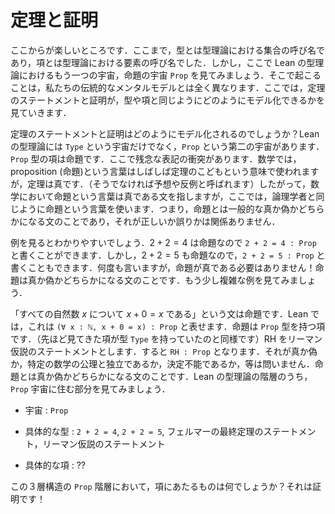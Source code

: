 <!-- # Theorems and proofs -->
# 定理と証明

<!-- This is where the fun starts. So far, it just looks like a type is what a type theorist calls a set, and a term is what they call an element. But let’s now look at another universe in Lean’s type theory, the universe `Prop` of true/false statements, where our traditional mental model of what’s going on is quite different. We will see how theorem statements and proofs can be modelled in the same way as types and terms. -->

ここからが楽しいところです．ここまで，型とは型理論における集合の呼び名であり，項とは型理論における要素の呼び名でした．しかし，ここで Lean の型理論におけるもう一つの宇宙，命題の宇宙 `Prop` を見てみましょう．そこで起こることは，私たちの伝統的なメンタルモデルとは全く異なります．ここでは，定理のステートメントと証明が，型や項と同じようにどのようにモデル化できるかを見ていきます．

<!-- So, how does this all work? As well as the universe `Type`, there is a second universe in Lean’s type theory called `Prop`. The terms of type `Prop` are true/false statements. There is an unfortunate notation clash here. In mathematics, the word proposition is often used to mean a baby theorem, and theorems are true (or else they would be conjectures or counterexamples or something). Here we are using the the word Proposition in the same way as the logicians do — a Proposition is a generic true/false statement, whose truth value is of no relevance. -->

定理のステートメントと証明はどのようにモデル化されるのでしょうか？Lean の型理論には `Type` という宇宙だけでなく，`Prop` という第二の宇宙があります．`Prop` 型の項は命題です．ここで残念な表記の衝突があります．数学では，proposition (命題)という言葉はしばしば定理のこどもという意味で使われますが，定理は真です．（そうでなければ予想や反例と呼ばれます）したがって，数学において命題という言葉は真である文を指しますが，ここでは，論理学者と同じように命題という言葉を使います．つまり，命題とは一般的な真か偽かどちらかになる文のことであり，それが正しいか誤りかは関係ありません．

<!-- This will all be clearer with examples. 2 + 2 = 4 is a Proposition, so we can write `2 + 2 = 4 : Prop`. But 2 + 2 = 5 is also a Proposition, so `2 + 2 = 5 : Prop` as well. I’ll say it again — Propositions do not have to be true! Propositions are true/false statements. Let’s see some more complex examples. -->

例を見るとわかりやすいでしょう．$2 + 2 = 4$ は命題なので `2 + 2 = 4 : Prop` と書くことができます．しかし，$2 + 2 = 5$ も命題なので，`2 + 2 = 5 : Prop` と書くこともできます．何度も言いますが，命題が真である必要はありません！命題は真か偽かどちらかになる文のことです．もう少し複雑な例を見てみましょう．

<!-- The true/false statement that x+0=x for all natural numbers x is a Proposition: in Lean this can be expressed as `(∀ x : ℕ, x + 0 = x) : Prop` . A Proposition is a term of type `Prop` (just like the types we saw earlier were terms of type `Type`). Let RH denote the statement of the Riemann Hypothesis. Then `RH : Prop`. We don’t care if it’s true, false, independent of the axioms of mathematics, undecidable, whatever. A Proposition is a true/false statement. Let’s look at the part of Lean’s type theory hierarchy which lives in the `Prop` universe. -->

「すべての自然数 $x$ について $x + 0 = x$ である」という文は命題です．Lean では，これは `(∀ x : ℕ, x + 0 = x) : Prop` と表せます．命題は `Prop` 型を持つ項です．（先ほど見てきた項が型 `Type` を持っていたのと同様です）RH をリーマン仮説のステートメントとします．すると `RH : Prop` となります．それが真か偽か，特定の数学の公理と独立であるか，決定不能であるか，等は問いません．命題とは真か偽かどちらかになる文のことです．Lean の型理論の階層のうち，`Prop` 宇宙に住む部分を見てみましょう．

<!-- * Universe: `Prop` -->
* 宇宙 : `Prop`
<!-- * Examples of types : `2 + 2 = 4`, `2 + 2 = 5`, the statement of Fermat’s Last Theorem, the statement of the Riemann Hypothesis. -->
* 具体的な型 :  `2 + 2 = 4`, `2 + 2 = 5`, フェルマーの最終定理のステートメント，リーマン仮説のステートメント
<!-- * Examples of terms: ?? -->
* 具体的な項 : ??

<!-- So what are the terms in this three-layer `Prop` hierarchy? They are the proofs! -->

この３層構造の `Prop` 階層において，項にあたるものは何でしょうか？それは証明です！
